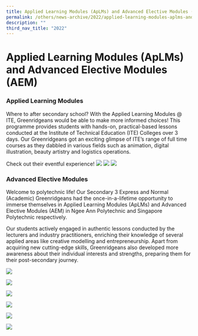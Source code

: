 ```yaml
---
title: Applied Learning Modules (ApLMs) and Advanced Elective Modules (AEM)
permalink: /others/news-archive/2022/applied-learning-modules-aplms-and-advanced-elective-modules-aem/
description: ""
third_nav_title: "2022"
---
```

# **Applied Learning Modules (ApLMs) and Advanced Elective Modules (AEM)**

### Applied Learning Modules

Where to after secondary school? With the Applied Learning Modules @ ITE, Greenridgeans would be able to make more informed choices! This programme provides students with hands-on, practical-based lessons conducted at the Institute of Technical Education (ITE) Colleges over 3 days. Our Greenridgeans got an exciting glimpse of ITE’s range of full time courses as they dabbled in various fields such as animation, digital illustration, beauty artistry and logistics operations.  
  
Check out their eventful experience!
![](/images/alm.jpg)
![](/images/alm1.jpg)
![](/images/Sec%203%20ITE%20Experience%203.jpg)

### Advanced Elective Modules

Welcome to polytechnic life! Our Secondary 3 Express and Normal (Academic) Greenridgeans had the once-in-a-lifetime opportunity to immerse themselves in Applied Learning Modules (ApLMs) and Advanced Elective Modules (AEM) in Ngee Ann Polytechnic and Singapore Polytechnic respectively.  
  
Our students actively engaged in authentic lessons conducted by the lecturers and industry practitioners, enriching their knowledge of several applied areas like creative modelling and entrepreneurship. Apart from acquiring new cutting-edge skills, Greenridgeans also developed more awareness about their individual interests and strengths, preparing them for their post-secondary journey.

![](/images/AEM%201.jpeg)

![](/images/AEM%202.jpeg)

![](/images/AEM%203.jpeg)

![](/images/AEM%204.jpeg)

![](/images/AEM%205.jpeg)

![](/images/AEM%206.jpeg)
